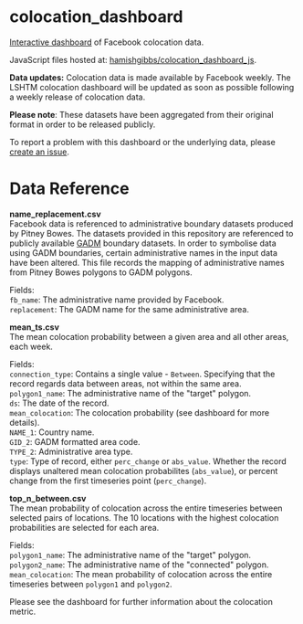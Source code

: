 # colocation_dashboard
[Interactive dashboard](https://cmmid.github.io/colocation_dashboard_cmmid/) of Facebook colocation data.

JavaScript files hosted at: [hamishgibbs/colocation_dashboard_js](https://github.com/hamishgibbs/colocation_dashboard_js).

**Data updates:** Colocation data is made available by Facebook weekly. The LSHTM colocation dashboard will be updated as soon as possible following a weekly release of colocation data.

**Please note**: These datasets have been aggregated from their original format in order to be released publicly.

To report a problem with this dashboard or the underlying data, please [create an issue](https://github.com/hamishgibbs/colocation_dashboard/issues/new).

# Data Reference

**name_replacement.csv**  
Facebook data is referenced to administrative boundary datasets produced by Pitney Bowes. The datasets provided in this repository are referenced to publicly available [GADM](https://gadm.org/index.html) boundary datasets. In order to symbolise data using GADM boundaries, certain administrative names in the input data have been altered. This file records the mapping of administrative names from Pitney Bowes polygons to GADM polygons.   
  
Fields:  
`fb_name`: The administrative name provided by Facebook.  
`replacement`: The GADM name for the same administrative area.  
  
**mean_ts.csv**  
The mean colocation probability between a given area and all other areas, each week.  
  
Fields:  
`connection_type`: Contains a single value - `Between`. Specifying that the record regards data between areas, not within the same area.  
`polygon1_name`: The administrative name of the "target" polygon.  
`ds`: The date of the record.  
`mean_colocation`: The colocation probability (see dashboard for more details).  
`NAME_1`: Country name.  
`GID_2`: GADM formatted area code.  
`TYPE_2`: Administrative area type.  
`type`: Type of record, either `perc_change` or `abs_value`. Whether the record displays unaltered mean colocation probabilites (`abs_value`), or percent change from the first timeseries point (`perc_change`).   
  
**top_n_between.csv**  
The mean probability of colocation across the entire timeseries between selected pairs of locations. The 10 locations with the highest colocation probabilities are selected for each area.   
  
Fields:  
`polygon1_name`: The administrative name of the "target" polygon.  
`polygon2_name`: The administrative name of the "connected" polygon.  
`mean_colocation`: The mean probability of colocation across the entire timeseries between `polygon1` and `polygon2`.   
  
Please see the dashboard for further information about the colocation metric.   
